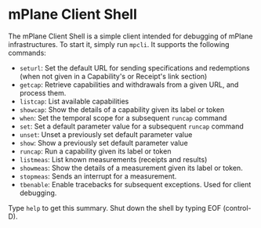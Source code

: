 # mPlane Client Shell

The mPlane Client Shell is a simple client intended for debugging of mPlane infrastructures. To start it, simply run `mpcli`. It supports the following commands:

- `seturl`: Set the default URL for sending specifications and redemptions (when not given in a Capability's or Receipt's link section)
- `getcap`: Retrieve capabilities and withdrawals from a given URL, and process them.
- `listcap`: List available capabilities
- `showcap`: Show the details of a capability given its label or token
- `when`: Set the temporal scope for a subsequent `runcap` command
- `set`: Set a default parameter value for a subsequent `runcap` command
- `unset`: Unset a previously set default parameter value
- `show`: Show a previously set default parameter value
- `runcap`: Run a capability given its label or token
- `listmeas`: List known measurements (receipts and results)
- `showmeas`: Show the details of a measurement given its label or token.
- `stopmeas`: Sends an interrupt for a measurement.
- `tbenable`: Enable tracebacks for subsequent exceptions. Used for client debugging.

Type `help` to get this summary. Shut down the shell by typing EOF (control-D).
